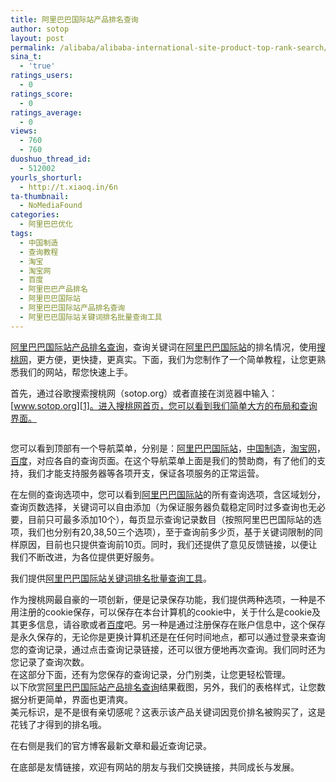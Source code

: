 ```yaml
---
title: 阿里巴巴国际站产品排名查询
author: sotop
layout: post
permalink: /alibaba/alibaba-international-site-product-top-rank-search/
sina_t:
  - 'true'
ratings_users:
  - 0
ratings_score:
  - 0
ratings_average:
  - 0
views:
  - 760
  - 760
duoshuo_thread_id:
  - 512002
yourls_shorturl:
  - http://t.xiaoq.in/6n
ta-thumbnail:
  - NoMediaFound
categories:
  - 阿里巴巴优化
tags:
  - 中国制造
  - 查询教程
  - 淘宝
  - 淘宝网
  - 百度
  - 阿里巴巴产品排名
  - 阿里巴巴国际站
  - 阿里巴巴国际站产品排名查询
  - 阿里巴巴国际站关键词排名批量查询工具
---
```

<span class='wp_keywordlink_affiliate'><a href="http://blog.xiaoq.in/tag/%e9%98%bf%e9%87%8c%e5%b7%b4%e5%b7%b4%e5%9b%bd%e9%99%85%e7%ab%99%e4%ba%a7%e5%93%81%e6%8e%92%e5%90%8d%e6%9f%a5%e8%af%a2/" title="查看阿里巴巴国际站产品排名查询中的全部文章" target="_blank">阿里巴巴国际站产品排名查询</a></span>，查询关键词在<span class='wp_keywordlink_affiliate'><a href="http://blog.xiaoq.in/tag/%e9%98%bf%e9%87%8c%e5%b7%b4%e5%b7%b4%e5%9b%bd%e9%99%85%e7%ab%99/" title="查看阿里巴巴国际站中的全部文章" target="_blank">阿里巴巴国际站</a></span>的排名情况，使用<span class='wp_keywordlink'><a href="http://www.sotop.org/" title="淘宝关键词排名查询" target="_blank">搜桃网</a></span>，更方便，更快捷，更真实。下面，我们为您制作了一个简单教程，让您更熟悉我们的网站，帮您快速上手。

首先，通过谷歌搜索搜桃网（sotop.org）或者直接在浏览器中输入：[www.sotop.org][1]。进入搜桃网首页，您可以看到我们简单大方的布局和查询界面。

<img class="alignnone size-full wp-image-62" src="http://blog.sotop.org/images/2010/12/home.bmp" alt="" />

您可以看到顶部有一个导航菜单，分别是：<span class='wp_keywordlink_affiliate'><a href="http://blog.xiaoq.in/tag/%e9%98%bf%e9%87%8c%e5%b7%b4%e5%b7%b4%e5%9b%bd%e9%99%85%e7%ab%99/" title="查看阿里巴巴国际站中的全部文章" target="_blank">阿里巴巴国际站</a></span>，<span class='wp_keywordlink_affiliate'><a href="http://blog.xiaoq.in/tag/%e4%b8%ad%e5%9b%bd%e5%88%b6%e9%80%a0/" title="查看中国制造中的全部文章" target="_blank">中国制造</a></span>，<span class='wp_keywordlink_affiliate'><a href="http://blog.xiaoq.in/tag/%e6%b7%98%e5%ae%9d%e7%bd%91/" title="查看淘宝网中的全部文章" target="_blank">淘宝网</a></span>，<span class='wp_keywordlink_affiliate'><a href="http://blog.xiaoq.in/tag/%e7%99%be%e5%ba%a6/" title="查看百度中的全部文章" target="_blank">百度</a></span>，对应各自的查询页面。在这个导航菜单上面是我们的赞助商，有了他们的支持，我们才能支持服务器等各项开支，保证各项服务的正常运营。

在左侧的查询选项中，您可以看到<span class='wp_keywordlink_affiliate'><a href="http://blog.xiaoq.in/tag/%e9%98%bf%e9%87%8c%e5%b7%b4%e5%b7%b4%e5%9b%bd%e9%99%85%e7%ab%99/" title="查看阿里巴巴国际站中的全部文章" target="_blank">阿里巴巴国际站</a></span>的所有查询选项，含区域划分，查询页数选择，关键词可以自由添加（为保证服务器负载稳定同时过多查询也无必要，目前只可最多添加10个），每页显示查询记录数目（按照阿里巴巴国际站的选项，我们也分别有20,38,50三个选项），至于查询前多少页，基于关键词限制的同样原因，目前也只提供查询前10页。同时，我们还提供了意见反馈链接，以便让我们不断改进，为各位提供更好服务。

我们提供<span class='wp_keywordlink_affiliate'><a href="http://blog.xiaoq.in/tag/%e9%98%bf%e9%87%8c%e5%b7%b4%e5%b7%b4%e5%9b%bd%e9%99%85%e7%ab%99%e5%85%b3%e9%94%ae%e8%af%8d%e6%8e%92%e5%90%8d%e6%89%b9%e9%87%8f%e6%9f%a5%e8%af%a2%e5%b7%a5%e5%85%b7/" title="查看阿里巴巴国际站关键词排名批量查询工具中的全部文章" target="_blank">阿里巴巴国际站关键词排名批量查询工具</a></span>。

作为搜桃网最自豪的一项创新，便是记录保存功能，我们提供两种选项，一种是不用注册的cookie保存，可以保存在本台计算机的cookie中，关于什么是cookie及其更多信息，请谷歌或者<span class='wp_keywordlink_affiliate'><a href="http://blog.xiaoq.in/tag/%e7%99%be%e5%ba%a6/" title="查看百度中的全部文章" target="_blank">百度</a></span>吧。另一种是通过注册保存在账户信息中，这个保存是永久保存的，无论你是更换计算机还是在任何时间地点，都可以通过登录来查询您的查询记录，通过点击查询记录链接，还可以很方便地再次查询。我们同时还为您记录了查询次数。  
在这部分下面，还有为您保存的查询记录，分门别类，让您更轻松管理。  
以下欣赏<span class='wp_keywordlink_affiliate'><a href="http://blog.xiaoq.in/tag/%e9%98%bf%e9%87%8c%e5%b7%b4%e5%b7%b4%e5%9b%bd%e9%99%85%e7%ab%99%e4%ba%a7%e5%93%81%e6%8e%92%e5%90%8d%e6%9f%a5%e8%af%a2/" title="查看阿里巴巴国际站产品排名查询中的全部文章" target="_blank">阿里巴巴国际站产品排名查询</a></span>结果截图，另外，我们的表格样式，让您数据分析更简单，界面也更清爽。  
<img src="http://blog.sotop.org/images/2010/12/CT.bmp" alt="" class="alignnone size-full wp-image-63" />  
美元标识，是不是很有亲切感呢？这表示该产品关键词因竞价排名被购买了，这是花钱了才得到的排名哦。

在右侧是我们的官方博客最新文章和最近查询记录。

在底部是友情链接，欢迎有网站的朋友与我们交换链接，共同成长与发展。

 [1]: http://sotop.org